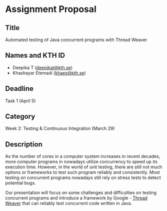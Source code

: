 # Assignment Proposal

## Title

Automated testing of Java concurrent programs with Thread Weaver

## Names and KTH ID

- Deepika T (deepikat@kth.se)
- Khashayar Etemadi (khaes@kth.se)

## Deadline

Task 1 (April 5)

## Category

Week 2: Testing & Continuous Integration (March 29)

## Description

As the number of cores in a computer system increases in recent decades, more computer programs in nowadays utilize concurrency to speed up its execution time. However, in the world of unit testing, there are still not much options or frameworks to test such program reliably and consistently. Most testing on concurrent programs nowadays still rely on stress tests to detect potential bugs.

Our presentation will focus on some challenges and difficulties on testing concurrent programs and introduce a framework by Google - [Thread Weaver](https://github.com/google/thread-weaver) that can reliably test concurrent code written in Java.
